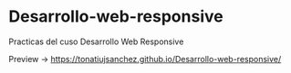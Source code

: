 # Desarrollo-web-responsive
Practicas del cuso Desarrollo Web Responsive

Preview -> https://tonatiujsanchez.github.io/Desarrollo-web-responsive/
